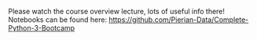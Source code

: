 
Please watch the course overview lecture, lots of useful info there! Notebooks can be found here: https://github.com/Pierian-Data/Complete-Python-3-Bootcamp 